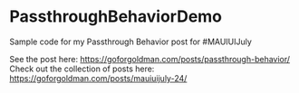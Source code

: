 # PassthroughBehaviorDemo

Sample code for my Passthrough Behavior post for #MAUIUIJuly

See the post here: https://goforgoldman.com/posts/passthrough-behavior/
Check out the collection of posts here: https://goforgoldman.com/posts/mauiuijuly-24/
